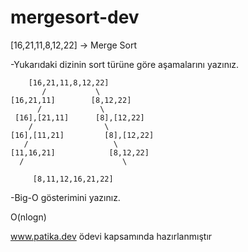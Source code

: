 # mergesort-dev

[16,21,11,8,12,22] -> Merge Sort

-Yukarıdaki dizinin sort türüne göre aşamalarını yazınız.


        [16,21,11,8,12,22]
           /           \
    [16,21,11]        [8,12,22]
          /             \
     [16],[21,11]      [8],[12,22]   
        /                \
    [16],[11,21]         [8],[12,22]
       /                   \
    [11,16,21]            [8,12,22]
      /                      \
                
         [8,11,12,16,21,22]



-Big-O gösterimini yazınız.

O(nlogn)

 www.patika.dev ödevi kapsamında hazırlanmıştır
